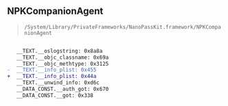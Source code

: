 ## NPKCompanionAgent

> `/System/Library/PrivateFrameworks/NanoPassKit.framework/NPKCompanionAgent`

```diff

   __TEXT.__oslogstring: 0x8a8a
   __TEXT.__objc_classname: 0x69a
   __TEXT.__objc_methtype: 0x3125
-  __TEXT.__info_plist: 0x455
+  __TEXT.__info_plist: 0x44a
   __TEXT.__unwind_info: 0xd6c
   __DATA_CONST.__auth_got: 0x670
   __DATA_CONST.__got: 0x338

```
